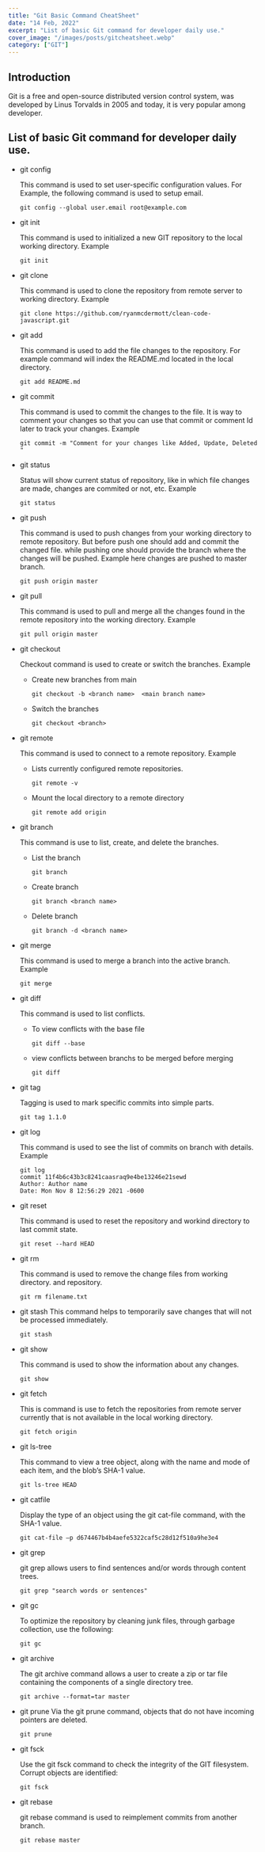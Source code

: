 ```yaml
---
title: "Git Basic Command CheatSheet"
date: "14 Feb, 2022"
excerpt: "List of basic Git command for developer daily use."
cover_image: "/images/posts/gitcheatsheet.webp"
category: ["GIT"]
---
```


## Introduction

Git is a free and open-source distributed version control system, was developed by Linus Torvalds in 2005 and today, it is very popular among developer.

## List of basic Git command for developer daily use.

- git config

   This command is used to set user-specific configuration values. For Example, the following command is used to setup email.

    ```
    git config --global user.email root@example.com
    ```
 
- git init

    This command is used to initialized a new GIT repository to the local working directory. Example

    ```
    git init
    ```
- git clone

    This command is used to clone the repository from remote server to working directory. Example

    ```
    git clone https://github.com/ryanmcdermott/clean-code-javascript.git
    ```

- git add 

    This command is used to add the file changes to the repository. For example command will index the  README.md located in the local directory.

    ```
    git add README.md
    ```

- git commit

    This command is used to commit the changes to the file. It is way to comment your changes so that you can use that commit or comment Id later to track your changes. Example 

    ```
    git commit -m "Comment for your changes like Added, Update, Deleted "
    ```
- git status
 
    Status will show current status of repository, like in which file changes are made, changes are commited or not, etc. Example

    ```
    git status
    ```
- git push 

    This command is used to push changes from your working directory to remote repository. But before push one should add and commit the changed file. while pushing one should provide the branch where the changes will be pushed. Example here changes are pushed to master branch.
    ```
    git push origin master
    ```

- git pull 

    This command is used to pull and merge all the changes found in the remote repository into the working directory. Example
    ```
    git pull origin master
    ```
- git checkout 

    Checkout command is used to create or switch the branches. Example

    - Create new branches from main
        ```
        git checkout -b <branch name>  <main branch name>
        ```
    - Switch the branches
        ```
        git checkout <branch>
        ```

- git remote 

    This command is used to connect to a remote repository. Example

    - Lists currently configured remote repositories.
        ```
        git remote -v
        ```
    - Mount the local directory to a remote directory
        ```
        git remote add origin
        ```
 
- git branch 

    This command is use to list, create, and delete the branches. 

    - List the branch
        ```
        git branch
        ```
    - Create branch
        ```
        git branch <branch name>
        ```
    - Delete branch
        ```
        git branch -d <branch name>
        ```

- git merge 

    This command is used to merge a branch into the active branch. Example
    ```
    git merge
    ```

- git diff 

    This command is used to list conflicts. 
    - To view conflicts with the base file
        ```
        git diff --base
        ```
    - view conflicts between branchs to be merged before merging
        ```
        git diff
        ```

- git tag 

    Tagging is used to mark specific commits into simple parts.

    ```
    git tag 1.1.0
    ```

- git log 

    This command is used to see the list of commits on branch with details. Example
    ```
    git log
    commit 11f4b6c43b3c8241caasraq9e4be13246e21sewd
    Author: Author name
    Date: Mon Nov 8 12:56:29 2021 -0600
    ```

- git reset 

    This command is used to reset the repository and workind directory to last commit state.

    ```
    git reset --hard HEAD
    ```

- git rm 

    This command is used to remove the change files from working directory. and repository.

    ```
    git rm filename.txt
    ```


- git stash 
    This command helps to temporarily save changes that will not be processed immediately.

    ```
    git stash
    ```

- git show

    This command is used to show the information about any changes. 

    ```
    git show
    ```

- git fetch

    This is command is use to fetch the repositories from remote server currently that is not available in the local working directory.
    ```
    git fetch origin
    ```

- git ls-tree

    This command to view a tree object, along with the name and mode of each item, and the blob’s SHA-1 value.

    ```
    git ls-tree HEAD
    ```

- git catfile 

    Display the type of an object using the git cat-file command, with the SHA-1 value.

    ```
    git cat-file –p d674467b4b4aefe5322caf5c28d12f510a9he3e4
    ```

- git grep

    git grep allows users to find sentences and/or words through content trees. 

    ```
    git grep "search words or sentences"
    ```


- git gc

    To optimize the repository by cleaning junk files, through garbage collection, use the following:

    ```
    git gc
    ```

- git archive

    The git archive command allows a user to create a zip or tar file containing the components of a single directory tree.

    ```
    git archive --format=tar master
    ```

- git prune
    Via the git prune command, objects that do not have incoming pointers are deleted.

    ```
    git prune
    ```

- git fsck

    Use the git fsck command to check the integrity of the GIT filesystem. Corrupt objects are identified:

    ```
    git fsck
    ```

- git rebase

    git rebase command is used to reimplement commits from another branch. 

    ```
    git rebase master
    ```